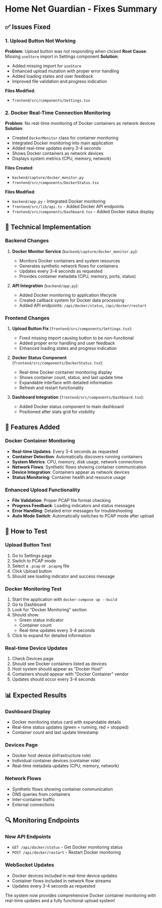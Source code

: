 # Home Net Guardian - Fixes Summary

## ✅ Issues Fixed

### 1. Upload Button Not Working
**Problem**: Upload button was not responding when clicked
**Root Cause**: Missing `useStore` import in Settings component
**Solution**:
- Added missing import for `useStore`
- Enhanced upload mutation with proper error handling
- Added loading states and user feedback
- Improved file validation and progress indication

**Files Modified**:
- `frontend/src/components/Settings.tsx`

### 2. Docker Real-Time Connection Monitoring
**Problem**: No real-time monitoring of Docker containers as network devices
**Solution**:
- Created `DockerMonitor` class for container monitoring
- Integrated Docker monitoring into main application
- Added real-time updates every 3-4 seconds
- Shows Docker containers as network devices
- Displays system metrics (CPU, memory, network)

**Files Created**:
- `backend/capture/docker_monitor.py`
- `frontend/src/components/DockerStatus.tsx`

**Files Modified**:
- `backend/app.py` - Integrated Docker monitoring
- `frontend/src/lib/api.ts` - Added Docker API endpoints
- `frontend/src/components/Dashboard.tsx` - Added Docker status display

## 🔧 Technical Implementation

### Backend Changes
1. **Docker Monitor Service** (`backend/capture/docker_monitor.py`):
   - Monitors Docker containers and system resources
   - Generates synthetic network flows for containers
   - Updates every 3-4 seconds as requested
   - Provides container metadata (CPU, memory, ports, status)

2. **API Integration** (`backend/app.py`):
   - Added Docker monitoring to application lifecycle
   - Created callback system for Docker data processing
   - Added API endpoints: `/api/docker/status`, `/api/docker/restart`

### Frontend Changes
1. **Upload Button Fix** (`frontend/src/components/Settings.tsx`):
   - Fixed missing import causing button to be non-functional
   - Added proper error handling and user feedback
   - Enhanced loading states and progress indication

2. **Docker Status Component** (`frontend/src/components/DockerStatus.tsx`):
   - Real-time Docker container monitoring display
   - Shows container count, status, and last update time
   - Expandable interface with detailed information
   - Refresh and restart functionality

3. **Dashboard Integration** (`frontend/src/components/Dashboard.tsx`):
   - Added Docker status component to main dashboard
   - Positioned after stats grid for visibility

## 🎯 Features Added

### Docker Container Monitoring
- **Real-time Updates**: Every 3-4 seconds as requested
- **Container Detection**: Automatically discovers running containers
- **System Metrics**: CPU, memory, disk usage, network connections
- **Network Flows**: Synthetic flows showing container communication
- **Device Integration**: Containers appear as network devices
- **Status Monitoring**: Container health and resource usage

### Enhanced Upload Functionality
- **File Validation**: Proper PCAP file format checking
- **Progress Feedback**: Loading indicators and status messages
- **Error Handling**: Detailed error messages for troubleshooting
- **Auto Mode Switch**: Automatically switches to PCAP mode after upload

## 🚀 How to Test

### Upload Button Test
1. Go to Settings page
2. Switch to PCAP mode
3. Select a `.pcap` or `.pcapng` file
4. Click Upload button
5. Should see loading indicator and success message

### Docker Monitoring Test
1. Start the application with `docker-compose up --build`
2. Go to Dashboard
3. Look for "Docker Monitoring" section
4. Should show:
   - Green status indicator
   - Container count
   - Real-time updates every 3-4 seconds
5. Click to expand for detailed information

### Real-time Device Updates
1. Check Devices page
2. Should see Docker containers listed as devices
3. Host system should appear as "Docker Host"
4. Containers should appear with "Docker Container" vendor
5. Updates should occur every 3-4 seconds

## 📊 Expected Results

### Dashboard Display
- Docker monitoring status card with expandable details
- Real-time status updates (green = running, red = stopped)
- Container count and last update timestamp

### Devices Page
- Docker host device (infrastructure role)
- Individual container devices (container role)
- Real-time metadata updates (CPU, memory, network)

### Network Flows
- Synthetic flows showing container communication
- DNS queries from containers
- Inter-container traffic
- External connections

## 🔍 Monitoring Endpoints

### New API Endpoints
- `GET /api/docker/status` - Get Docker monitoring status
- `POST /api/docker/restart` - Restart Docker monitoring

### WebSocket Updates
- Docker devices included in real-time device updates
- Container flows included in network flow streams
- Updates every 3-4 seconds as requested

The system now provides comprehensive Docker container monitoring with real-time updates and a fully functional upload system!
